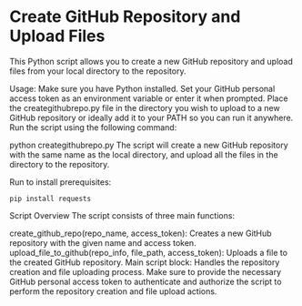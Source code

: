 # Create GitHub Repository and Upload Files
This Python script allows you to create a new GitHub repository and upload files from your local directory to the repository.

Usage:
Make sure you have Python installed.
Set your GitHub personal access token as an environment variable or enter it when prompted.
Place the creategithubrepo.py file in the directory you wish to upload to a new GitHub repository or ideally add it to your PATH so you can run it anywhere.
Run the script using the following command:

python creategithubrepo.py
The script will create a new GitHub repository with the same name as the local directory, and upload all the files in the directory to the repository.

Run to install prerequisites:
```
pip install requests
```
Script Overview
The script consists of three main functions:

create_github_repo(repo_name, access_token): Creates a new GitHub repository with the given name and access token.
upload_file_to_github(repo_info, file_path, access_token): Uploads a file to the created GitHub repository.
Main script block: Handles the repository creation and file uploading process.
Make sure to provide the necessary GitHub personal access token to authenticate and authorize the script to perform the repository creation and file upload actions.
